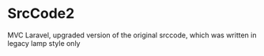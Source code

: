 # SrcCode2
MVC Laravel, upgraded version of the original srccode, which was written in legacy lamp style only
